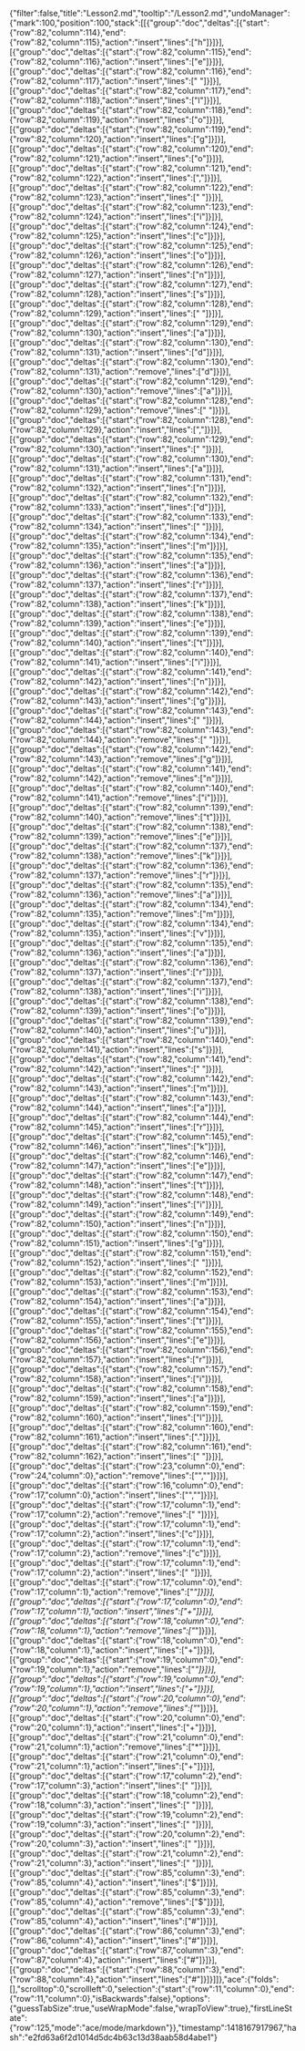 {"filter":false,"title":"Lesson2.md","tooltip":"/Lesson2.md","undoManager":{"mark":100,"position":100,"stack":[[{"group":"doc","deltas":[{"start":{"row":82,"column":114},"end":{"row":82,"column":115},"action":"insert","lines":["h"]}]}],[{"group":"doc","deltas":[{"start":{"row":82,"column":115},"end":{"row":82,"column":116},"action":"insert","lines":["e"]}]}],[{"group":"doc","deltas":[{"start":{"row":82,"column":116},"end":{"row":82,"column":117},"action":"insert","lines":[" "]}]}],[{"group":"doc","deltas":[{"start":{"row":82,"column":117},"end":{"row":82,"column":118},"action":"insert","lines":["l"]}]}],[{"group":"doc","deltas":[{"start":{"row":82,"column":118},"end":{"row":82,"column":119},"action":"insert","lines":["o"]}]}],[{"group":"doc","deltas":[{"start":{"row":82,"column":119},"end":{"row":82,"column":120},"action":"insert","lines":["g"]}]}],[{"group":"doc","deltas":[{"start":{"row":82,"column":120},"end":{"row":82,"column":121},"action":"insert","lines":["o"]}]}],[{"group":"doc","deltas":[{"start":{"row":82,"column":121},"end":{"row":82,"column":122},"action":"insert","lines":[","]}]}],[{"group":"doc","deltas":[{"start":{"row":82,"column":122},"end":{"row":82,"column":123},"action":"insert","lines":[" "]}]}],[{"group":"doc","deltas":[{"start":{"row":82,"column":123},"end":{"row":82,"column":124},"action":"insert","lines":["i"]}]}],[{"group":"doc","deltas":[{"start":{"row":82,"column":124},"end":{"row":82,"column":125},"action":"insert","lines":["c"]}]}],[{"group":"doc","deltas":[{"start":{"row":82,"column":125},"end":{"row":82,"column":126},"action":"insert","lines":["o"]}]}],[{"group":"doc","deltas":[{"start":{"row":82,"column":126},"end":{"row":82,"column":127},"action":"insert","lines":["n"]}]}],[{"group":"doc","deltas":[{"start":{"row":82,"column":127},"end":{"row":82,"column":128},"action":"insert","lines":["s"]}]}],[{"group":"doc","deltas":[{"start":{"row":82,"column":128},"end":{"row":82,"column":129},"action":"insert","lines":[" "]}]}],[{"group":"doc","deltas":[{"start":{"row":82,"column":129},"end":{"row":82,"column":130},"action":"insert","lines":["a"]}]}],[{"group":"doc","deltas":[{"start":{"row":82,"column":130},"end":{"row":82,"column":131},"action":"insert","lines":["d"]}]}],[{"group":"doc","deltas":[{"start":{"row":82,"column":130},"end":{"row":82,"column":131},"action":"remove","lines":["d"]}]}],[{"group":"doc","deltas":[{"start":{"row":82,"column":129},"end":{"row":82,"column":130},"action":"remove","lines":["a"]}]}],[{"group":"doc","deltas":[{"start":{"row":82,"column":128},"end":{"row":82,"column":129},"action":"remove","lines":[" "]}]}],[{"group":"doc","deltas":[{"start":{"row":82,"column":128},"end":{"row":82,"column":129},"action":"insert","lines":[","]}]}],[{"group":"doc","deltas":[{"start":{"row":82,"column":129},"end":{"row":82,"column":130},"action":"insert","lines":[" "]}]}],[{"group":"doc","deltas":[{"start":{"row":82,"column":130},"end":{"row":82,"column":131},"action":"insert","lines":["a"]}]}],[{"group":"doc","deltas":[{"start":{"row":82,"column":131},"end":{"row":82,"column":132},"action":"insert","lines":["n"]}]}],[{"group":"doc","deltas":[{"start":{"row":82,"column":132},"end":{"row":82,"column":133},"action":"insert","lines":["d"]}]}],[{"group":"doc","deltas":[{"start":{"row":82,"column":133},"end":{"row":82,"column":134},"action":"insert","lines":[" "]}]}],[{"group":"doc","deltas":[{"start":{"row":82,"column":134},"end":{"row":82,"column":135},"action":"insert","lines":["m"]}]}],[{"group":"doc","deltas":[{"start":{"row":82,"column":135},"end":{"row":82,"column":136},"action":"insert","lines":["a"]}]}],[{"group":"doc","deltas":[{"start":{"row":82,"column":136},"end":{"row":82,"column":137},"action":"insert","lines":["r"]}]}],[{"group":"doc","deltas":[{"start":{"row":82,"column":137},"end":{"row":82,"column":138},"action":"insert","lines":["k"]}]}],[{"group":"doc","deltas":[{"start":{"row":82,"column":138},"end":{"row":82,"column":139},"action":"insert","lines":["e"]}]}],[{"group":"doc","deltas":[{"start":{"row":82,"column":139},"end":{"row":82,"column":140},"action":"insert","lines":["t"]}]}],[{"group":"doc","deltas":[{"start":{"row":82,"column":140},"end":{"row":82,"column":141},"action":"insert","lines":["i"]}]}],[{"group":"doc","deltas":[{"start":{"row":82,"column":141},"end":{"row":82,"column":142},"action":"insert","lines":["n"]}]}],[{"group":"doc","deltas":[{"start":{"row":82,"column":142},"end":{"row":82,"column":143},"action":"insert","lines":["g"]}]}],[{"group":"doc","deltas":[{"start":{"row":82,"column":143},"end":{"row":82,"column":144},"action":"insert","lines":[" "]}]}],[{"group":"doc","deltas":[{"start":{"row":82,"column":143},"end":{"row":82,"column":144},"action":"remove","lines":[" "]}]}],[{"group":"doc","deltas":[{"start":{"row":82,"column":142},"end":{"row":82,"column":143},"action":"remove","lines":["g"]}]}],[{"group":"doc","deltas":[{"start":{"row":82,"column":141},"end":{"row":82,"column":142},"action":"remove","lines":["n"]}]}],[{"group":"doc","deltas":[{"start":{"row":82,"column":140},"end":{"row":82,"column":141},"action":"remove","lines":["i"]}]}],[{"group":"doc","deltas":[{"start":{"row":82,"column":139},"end":{"row":82,"column":140},"action":"remove","lines":["t"]}]}],[{"group":"doc","deltas":[{"start":{"row":82,"column":138},"end":{"row":82,"column":139},"action":"remove","lines":["e"]}]}],[{"group":"doc","deltas":[{"start":{"row":82,"column":137},"end":{"row":82,"column":138},"action":"remove","lines":["k"]}]}],[{"group":"doc","deltas":[{"start":{"row":82,"column":136},"end":{"row":82,"column":137},"action":"remove","lines":["r"]}]}],[{"group":"doc","deltas":[{"start":{"row":82,"column":135},"end":{"row":82,"column":136},"action":"remove","lines":["a"]}]}],[{"group":"doc","deltas":[{"start":{"row":82,"column":134},"end":{"row":82,"column":135},"action":"remove","lines":["m"]}]}],[{"group":"doc","deltas":[{"start":{"row":82,"column":134},"end":{"row":82,"column":135},"action":"insert","lines":["v"]}]}],[{"group":"doc","deltas":[{"start":{"row":82,"column":135},"end":{"row":82,"column":136},"action":"insert","lines":["a"]}]}],[{"group":"doc","deltas":[{"start":{"row":82,"column":136},"end":{"row":82,"column":137},"action":"insert","lines":["r"]}]}],[{"group":"doc","deltas":[{"start":{"row":82,"column":137},"end":{"row":82,"column":138},"action":"insert","lines":["i"]}]}],[{"group":"doc","deltas":[{"start":{"row":82,"column":138},"end":{"row":82,"column":139},"action":"insert","lines":["o"]}]}],[{"group":"doc","deltas":[{"start":{"row":82,"column":139},"end":{"row":82,"column":140},"action":"insert","lines":["u"]}]}],[{"group":"doc","deltas":[{"start":{"row":82,"column":140},"end":{"row":82,"column":141},"action":"insert","lines":["s"]}]}],[{"group":"doc","deltas":[{"start":{"row":82,"column":141},"end":{"row":82,"column":142},"action":"insert","lines":[" "]}]}],[{"group":"doc","deltas":[{"start":{"row":82,"column":142},"end":{"row":82,"column":143},"action":"insert","lines":["m"]}]}],[{"group":"doc","deltas":[{"start":{"row":82,"column":143},"end":{"row":82,"column":144},"action":"insert","lines":["a"]}]}],[{"group":"doc","deltas":[{"start":{"row":82,"column":144},"end":{"row":82,"column":145},"action":"insert","lines":["r"]}]}],[{"group":"doc","deltas":[{"start":{"row":82,"column":145},"end":{"row":82,"column":146},"action":"insert","lines":["k"]}]}],[{"group":"doc","deltas":[{"start":{"row":82,"column":146},"end":{"row":82,"column":147},"action":"insert","lines":["e"]}]}],[{"group":"doc","deltas":[{"start":{"row":82,"column":147},"end":{"row":82,"column":148},"action":"insert","lines":["t"]}]}],[{"group":"doc","deltas":[{"start":{"row":82,"column":148},"end":{"row":82,"column":149},"action":"insert","lines":["i"]}]}],[{"group":"doc","deltas":[{"start":{"row":82,"column":149},"end":{"row":82,"column":150},"action":"insert","lines":["n"]}]}],[{"group":"doc","deltas":[{"start":{"row":82,"column":150},"end":{"row":82,"column":151},"action":"insert","lines":["g"]}]}],[{"group":"doc","deltas":[{"start":{"row":82,"column":151},"end":{"row":82,"column":152},"action":"insert","lines":[" "]}]}],[{"group":"doc","deltas":[{"start":{"row":82,"column":152},"end":{"row":82,"column":153},"action":"insert","lines":["m"]}]}],[{"group":"doc","deltas":[{"start":{"row":82,"column":153},"end":{"row":82,"column":154},"action":"insert","lines":["a"]}]}],[{"group":"doc","deltas":[{"start":{"row":82,"column":154},"end":{"row":82,"column":155},"action":"insert","lines":["t"]}]}],[{"group":"doc","deltas":[{"start":{"row":82,"column":155},"end":{"row":82,"column":156},"action":"insert","lines":["e"]}]}],[{"group":"doc","deltas":[{"start":{"row":82,"column":156},"end":{"row":82,"column":157},"action":"insert","lines":["r"]}]}],[{"group":"doc","deltas":[{"start":{"row":82,"column":157},"end":{"row":82,"column":158},"action":"insert","lines":["i"]}]}],[{"group":"doc","deltas":[{"start":{"row":82,"column":158},"end":{"row":82,"column":159},"action":"insert","lines":["a"]}]}],[{"group":"doc","deltas":[{"start":{"row":82,"column":159},"end":{"row":82,"column":160},"action":"insert","lines":["l"]}]}],[{"group":"doc","deltas":[{"start":{"row":82,"column":160},"end":{"row":82,"column":161},"action":"insert","lines":["."]}]}],[{"group":"doc","deltas":[{"start":{"row":82,"column":161},"end":{"row":82,"column":162},"action":"insert","lines":[" "]}]}],[{"group":"doc","deltas":[{"start":{"row":23,"column":0},"end":{"row":24,"column":0},"action":"remove","lines":["",""]}]}],[{"group":"doc","deltas":[{"start":{"row":16,"column":0},"end":{"row":17,"column":0},"action":"insert","lines":["",""]}]}],[{"group":"doc","deltas":[{"start":{"row":17,"column":1},"end":{"row":17,"column":2},"action":"remove","lines":[" "]}]}],[{"group":"doc","deltas":[{"start":{"row":17,"column":1},"end":{"row":17,"column":2},"action":"insert","lines":["c"]}]}],[{"group":"doc","deltas":[{"start":{"row":17,"column":1},"end":{"row":17,"column":2},"action":"remove","lines":["c"]}]}],[{"group":"doc","deltas":[{"start":{"row":17,"column":1},"end":{"row":17,"column":2},"action":"insert","lines":[" "]}]}],[{"group":"doc","deltas":[{"start":{"row":17,"column":0},"end":{"row":17,"column":1},"action":"remove","lines":["*"]}]}],[{"group":"doc","deltas":[{"start":{"row":17,"column":0},"end":{"row":17,"column":1},"action":"insert","lines":["+"]}]}],[{"group":"doc","deltas":[{"start":{"row":18,"column":0},"end":{"row":18,"column":1},"action":"remove","lines":["*"]}]}],[{"group":"doc","deltas":[{"start":{"row":18,"column":0},"end":{"row":18,"column":1},"action":"insert","lines":["+"]}]}],[{"group":"doc","deltas":[{"start":{"row":19,"column":0},"end":{"row":19,"column":1},"action":"remove","lines":["*"]}]}],[{"group":"doc","deltas":[{"start":{"row":19,"column":0},"end":{"row":19,"column":1},"action":"insert","lines":["+"]}]}],[{"group":"doc","deltas":[{"start":{"row":20,"column":0},"end":{"row":20,"column":1},"action":"remove","lines":["*"]}]}],[{"group":"doc","deltas":[{"start":{"row":20,"column":0},"end":{"row":20,"column":1},"action":"insert","lines":["+"]}]}],[{"group":"doc","deltas":[{"start":{"row":21,"column":0},"end":{"row":21,"column":1},"action":"remove","lines":["*"]}]}],[{"group":"doc","deltas":[{"start":{"row":21,"column":0},"end":{"row":21,"column":1},"action":"insert","lines":["+"]}]}],[{"group":"doc","deltas":[{"start":{"row":17,"column":2},"end":{"row":17,"column":3},"action":"insert","lines":[" "]}]}],[{"group":"doc","deltas":[{"start":{"row":18,"column":2},"end":{"row":18,"column":3},"action":"insert","lines":[" "]}]}],[{"group":"doc","deltas":[{"start":{"row":19,"column":2},"end":{"row":19,"column":3},"action":"insert","lines":[" "]}]}],[{"group":"doc","deltas":[{"start":{"row":20,"column":2},"end":{"row":20,"column":3},"action":"insert","lines":[" "]}]}],[{"group":"doc","deltas":[{"start":{"row":21,"column":2},"end":{"row":21,"column":3},"action":"insert","lines":[" "]}]}],[{"group":"doc","deltas":[{"start":{"row":85,"column":3},"end":{"row":85,"column":4},"action":"insert","lines":["$"]}]}],[{"group":"doc","deltas":[{"start":{"row":85,"column":3},"end":{"row":85,"column":4},"action":"remove","lines":["$"]}]}],[{"group":"doc","deltas":[{"start":{"row":85,"column":3},"end":{"row":85,"column":4},"action":"insert","lines":["#"]}]}],[{"group":"doc","deltas":[{"start":{"row":86,"column":3},"end":{"row":86,"column":4},"action":"insert","lines":["#"]}]}],[{"group":"doc","deltas":[{"start":{"row":87,"column":3},"end":{"row":87,"column":4},"action":"insert","lines":["#"]}]}],[{"group":"doc","deltas":[{"start":{"row":88,"column":3},"end":{"row":88,"column":4},"action":"insert","lines":["#"]}]}]]},"ace":{"folds":[],"scrolltop":0,"scrollleft":0,"selection":{"start":{"row":11,"column":0},"end":{"row":11,"column":0},"isBackwards":false},"options":{"guessTabSize":true,"useWrapMode":false,"wrapToView":true},"firstLineState":{"row":125,"mode":"ace/mode/markdown"}},"timestamp":1418167917967,"hash":"e2fd63a6f2d1014d5dc4b63c13d38aab58d4abe1"}